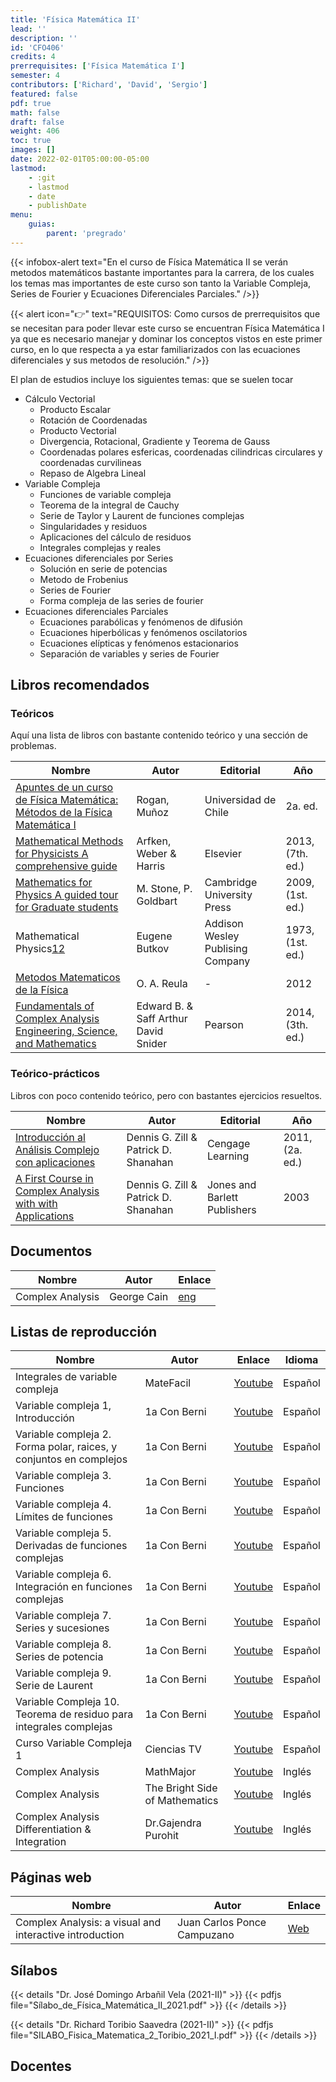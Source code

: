 ```yaml
---
title: 'Física Matemática II'
lead: ''
description: ''
id: 'CFO406'
credits: 4
prerrequisites: ['Física Matemática I']
semester: 4
contributors: ['Richard', 'David', 'Sergio']
featured: false
pdf: true
math: false
draft: false
weight: 406
toc: true
images: []
date: 2022-02-01T05:00:00-05:00
lastmod:
    - :git
    - lastmod
    - date
    - publishDate
menu:
    guias:
        parent: 'pregrado'
---
```


{{< infobox-alert text="En el curso de Física Matemática II se verán metodos matemáticos bastante importantes para la carrera, de los cuales los temas mas importantes de este curso son tanto la Variable Compleja, Series de Fourier y Ecuaciones Diferenciales Parciales." />}}

{{< alert icon="👉" text="REQUISITOS: Como cursos de prerrequisitos que se necesitan para poder llevar este curso se encuentran Física Matemática I ya que es necesario manejar y dominar los conceptos vistos en este primer curso, en lo que respecta a ya estar familiarizados con las ecuaciones diferenciales y sus metodos de resolución." />}}

El plan de estudios incluye los siguientes temas: que se suelen tocar

-   Cálculo Vectorial
    -   Producto Escalar
    -   Rotación de Coordenadas
    -   Producto Vectorial
    -   Divergencia, Rotacional, Gradiente y Teorema de Gauss
    -   Coordenadas polares esfericas, coordenadas cilindricas circulares y coordenadas curvilineas
    -   Repaso de Algebra Lineal
-   Variable Compleja
    -   Funciones de variable compleja
    -   Teorema de la integral de Cauchy
    -   Serie de Taylor y Laurent de funciones complejas
    -   Singularidades y residuos
    -   Aplicaciones del cálculo de residuos
    -   Integrales complejas y reales
-   Ecuaciones diferenciales por Series
    -   Solución en serie de potencias
    -   Metodo de Frobenius
    -   Series de Fourier
    -   Forma compleja de las series de fourier
-   Ecuaciones diferenciales Parciales
    -   Ecuaciones parabólicas y fenómenos de difusión
    -   Ecuaciones hiperbólicas y fenómenos oscilatorios
    -   Ecuaciones elípticas y fenómenos estacionarios
    -   Separación de variables y series de Fourier

## Libros recomendados

### Teóricos

Aquí una lista de libros con bastante contenido teórico y una sección de problemas.

| Nombre                                                                                                                                                                           | Autor                                | Editorial                        | Año              |
| -------------------------------------------------------------------------------------------------------------------------------------------------------------------------------- | ------------------------------------ | -------------------------------- | ---------------- |
| [Apuntes de un curso de Física Matemática: Métodos de la Física Matemática I](https://drive.google.com/file/d/1SXfLSpQlKsQiva7eX5-YymFOSgjydhLE/view?usp=share_link)             | Rogan, Muñoz                         | Universidad de Chile             | 2a. ed.          |
| [Mathematical Methods for Physicists A comprehensive guide](https://drive.google.com/file/d/1rbSbMlxKHk18_oYvgbip8I4xQxdrkSzA/view?usp=share_link)                               | Arfken, Weber & Harris               | Elsevier                         | 2013, (7th. ed.) |
| [Mathematics for Physics A guided tour for Graduate students](https://drive.google.com/file/d/10ZjNJNOIptwEHW-kYjmM3Csf1WvOULsf/view?usp=share_link)                             | M. Stone, P. Goldbart                | Cambridge University Press       | 2009, (1st. ed.) |
| Mathematical Physics[1](https://drive.google.com/file/d/1TrjZifrx_xdmNt956yxC-hlttpbiCY-4/view?usp=share_link)[2](https://archive.org/details/mathematicalphys1968butk/mode/2up) | Eugene Butkov                        | Addison Wesley Publising Company | 1973, (1st. ed.) |
| [Metodos Matematicos de la Física](https://drive.google.com/file/d/1NTPHG3WVacyEnrh2rHnEzm3DjYuBdCq8/view?usp=drive_link)                                                        | O. A. Reula                          | -                                | 2012             |
| [Fundamentals of Complex Analysis Engineering, Science, and Mathematics](https://drive.google.com/file/d/1YhdXPd4_HwzCLooXntwNi9xOseIPBZN5/view?usp=drive_link)                  | Edward B. & Saff Arthur David Snider | Pearson                          | 2014, (3th. ed.) |

### Teórico-prácticos

Libros con poco contenido teórico, pero con bastantes ejercicios resueltos.

| Nombre                                                                                                                                             | Autor                                | Editorial                    | Año             |
| -------------------------------------------------------------------------------------------------------------------------------------------------- | ------------------------------------ | ---------------------------- | --------------- |
| [Introducción al Análisis Complejo con aplicaciones](https://drive.google.com/file/d/1N2mHE5EwTa5LyWivKhBPW5umfFptsune/view?usp=share_link)        | Dennis G. Zill & Patrick D. Shanahan | Cengage Learning             | 2011, (2a. ed.) |
| [A First Course in Complex Analysis with with Applications](https://drive.google.com/file/d/16Som7lH7ghCzD7m5Bg0wlfxwndpFYr8J/view?usp=share_link) | Dennis G. Zill & Patrick D. Shanahan | Jones and Barlett Publishers | 2003            |

## Documentos

| Nombre           | Autor       | Enlace                                                            |
| ---------------- | ----------- | ----------------------------------------------------------------- |
| Complex Analysis | George Cain | [eng](https://web.archive.org/web/20240418183744/https://people.math.gatech.edu/~cain/winter99/complex.html) |

## Listas de reproducción

| Nombre                                                             | Autor                          | Enlace                                                                              | Idioma  |
| ------------------------------------------------------------------ | ------------------------------ | ----------------------------------------------------------------------------------- | ------- |
| Integrales de variable compleja                                    | MateFacil                      | [Youtube](https://www.youtube.com/playlist?list=PL9SnRnlzoyX1bzVYbTPjgc79cxHw1F9g0) | Español |
| Variable compleja 1, Introducción                                  | 1a Con Berni                   | [Youtube](https://www.youtube.com/playlist?list=PLCY1BPxILEJWWD2m3tyUIaxdgQWq1ijrE) | Español |
| Variable compleja 2. Forma polar, raices, y conjuntos en complejos | 1a Con Berni                   | [Youtube](https://www.youtube.com/playlist?list=PLCY1BPxILEJWBUZHdOs0xxE4Mv9x6suCB) | Español |
| Variable compleja 3. Funciones                                     | 1a Con Berni                   | [Youtube](https://www.youtube.com/playlist?list=PLCY1BPxILEJXjB7dDe72neh1_g6-ijbTq) | Español |
| Variable compleja 4. Límites de funciones                          | 1a Con Berni                   | [Youtube](https://www.youtube.com/playlist?list=PLCY1BPxILEJVfjM-V2J_IwlzDCzlOY0Qo) | Español |
| Variable compleja 5. Derivadas de funciones complejas              | 1a Con Berni                   | [Youtube](https://www.youtube.com/playlist?list=PLCY1BPxILEJXtBGzSgccal6Uvm38GKKqM) | Español |
| Variable compleja 6. Integración en funciones complejas            | 1a Con Berni                   | [Youtube](https://www.youtube.com/playlist?list=PLCY1BPxILEJXhIKeD_Hy5ez9umQl4ep6T) | Español |
| Variable compleja 7. Series y sucesiones                           | 1a Con Berni                   | [Youtube](https://www.youtube.com/playlist?list=PLCY1BPxILEJV-5EGHDuWMuxZ58MQJY8Jx) | Español |
| Variable compleja 8. Series de potencia                            | 1a Con Berni                   | [Youtube](https://www.youtube.com/playlist?list=PLCY1BPxILEJW1DPJo-BuAmcTER2UuLAdn) | Español |
| Variable compleja 9. Serie de Laurent                              | 1a Con Berni                   | [Youtube](https://www.youtube.com/playlist?list=PLCY1BPxILEJXxmpzbUnu_9Jl83mN3YhND) | Español |
| Variable Compleja 10. Teorema de residuo para integrales complejas | 1a Con Berni                   | [Youtube](https://www.youtube.com/playlist?list=PLCY1BPxILEJUuNy_OrVJzBEErbh21ZKjU) | Español |
| Curso Variable Compleja 1                                          | Ciencias TV                    | [Youtube](https://www.youtube.com/playlist?list=PLiD-IJzweXR866cm6CJdhhJuCAeSKGGmN) | Español |
| Complex Analysis                                                   | MathMajor                      | [Youtube](https://www.youtube.com/playlist?list=PLVMgvCDIRy1wzJcFNGw7t4tehgzhFtBpm) | Inglés  |
| Complex Analysis                                                   | The Bright Side of Mathematics | [Youtube](https://www.youtube.com/playlist?list=PLBh2i93oe2qtIc75sLYaVEBt0QNqVbdmZ) | Inglés  |
| Complex Analysis Differentiation & Integration                     | Dr.Gajendra Purohit            | [Youtube](https://www.youtube.com/playlist?list=PLU6SqdYcYsfI3sh-ho_iiTkCGsTbVh_Sw) | Inglés  |

## Páginas web

| Nombre                                                  | Autor                       | Enlace                               |
| ------------------------------------------------------- | --------------------------- | ------------------------------------ |
| Complex Analysis: a visual and interactive introduction | Juan Carlos Ponce Campuzano | [Web](https://complex-analysis.com/) |

## Sílabos

{{< details "Dr. José Domingo Arbañil Vela (2021-II)" >}}
{{< pdfjs file="Sílabo_de_Física_Matemática_II_2021.pdf" >}}
{{< /details >}}

{{< details "Dr. Richard Toribio Saavedra (2021-II)" >}}
{{< pdfjs file="SILABO_Fisica_Matematica_2_Toribio_2021_I.pdf" >}}
{{< /details >}}

## Docentes
